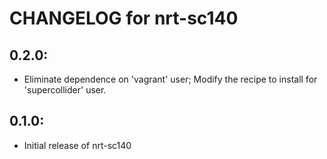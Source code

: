 # CHANGELOG for nrt-sc140

## 0.2.0:

* Eliminate dependence on 'vagrant' user; Modify the recipe to install for 'supercollider' user.

## 0.1.0:

* Initial release of nrt-sc140

